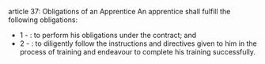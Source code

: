 article 37: Obligations of an Apprentice
An apprentice shall fulfill the following obligations:
<ul>
			<li>1 - : to perform his obligations under the contract; and<ul>
			</ul></li>			<li>2 - : to diligently follow the instructions and directives given to him in the process of training and endeavour to complete his training successfully.<ul>
			</ul></li></ul>